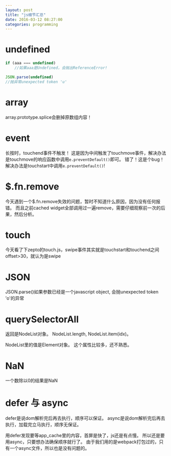 ```yaml
---
layout: post
title: "js细节汇总"
date: 2016-03-12 08:27:00
categories: programming
---
```


# undefined

```javascript
if (aaa === undefined)
    //如果aaa是Undefined，会抛出ReferenceError!
```

```javascript
JSON.parse(undefined)
//抛异常unexpected token 'u'
```

# array
array.prototype.splice会删掉原数组内容！

# event
长按时，touchend事件不触发！
这是因为中间触发了touchmove事件，解决办法是touchmove的响应函数中调用`e.preventDefault()`即可。
错了！这是个bug！解决办法是touchstart中调用`e.preventDefault()`!

# $.fn.remove
今天遇到一个$.fn.remove失效的问题，暂时不知道什么原因，因为没有任何报错。
而且之前cached widget全部调用过一遍remove，需要仔细观察前一次的后果，然后分析。

# touch
今天看了下zepto的touch.js，swipe事件其实就是touchstart和touchend之间offset>30，就认为是swipe

# JSON
JSON.parse()如果参数已经是一个javascript object,  会抛unexpected token 'o'的异常

# querySelectorAll
返回是NodeList对象。
NodeList.length, NodeList.item(idx)。

NodeList里的值是Element对象。
这个属性比较多，还不熟悉。

# NaN

一个数除以0的结果是NaN

# defer 与 async

defer是说dom解析完后再去执行，顺序可以保证。
async是说dom解析完后再去执行，加载完立马执行，顺序无保证。

用defer发现要等app_cache里的内容，首屏是快了，js还是有点慢。
所以还是要用async，只要想办法确保顺序就行了。
由于我们用的是webpack打包过的，只有一个async文件，所以也是没有问题的。
